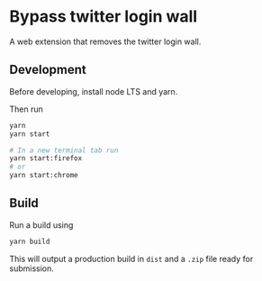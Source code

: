 # Bypass twitter login wall

A web extension that removes the twitter login wall.

## Development

Before developing, install node LTS and yarn.

Then run

```sh
yarn
yarn start

# In a new terminal tab run
yarn start:firefox
# or
yarn start:chrome
```

## Build

Run a build using

```sh
yarn build
```

This will output a production build in `dist` and a `.zip` file ready for submission.
